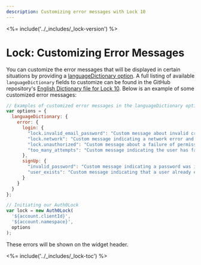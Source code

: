 ```yaml
---
description: Customizing error messages with Lock 10
---
```


<%= include('../_includes/_lock-version') %>

# Lock: Customizing Error Messages

You can customize the error messages that will be displayed in certain situations by providing a [languageDictionary option](/libraries/lock/v10/customization#languagedictionary-object-). A full listing of available `languageDictionary` fields to customize can be found in the GitHub repository's [English Dictionary file for Lock 10](https://github.com/auth0/lock/blob/master/src/i18n/en.js). Below is an example of some customized error messages:

```js
// Examples of customized error messages in the languageDictionary option
var options = {
  languageDictionary: {
    error: {
      login: {
        "lock.invalid_email_password": "Custom message about invalid credentials",
        "lock.network": "Custom message indicating a network error and suggesting the user check connection",
        "lock.unauthorized": "Custom message about a failure of permissions",
        "too_many_attempts": "Custom message indicating the user has failed to login too many times."
      },
      signUp: {
        "invalid_password": "Custom message indicating a password was invalid",
        "user_exists": "Custom message indicating that a user already exists"
      }
    }
  }
};  

// Initiating our Auth0Lock
var lock = new Auth0Lock(
  '${account.clientId}',
  '${account.namespace}',
  options
);
```

These errors will be shown on the widget header.

<%= include('../_includes/_lock-toc') %>
